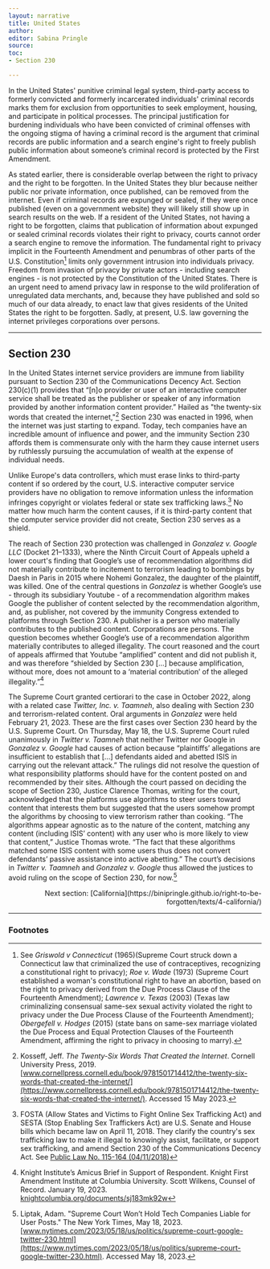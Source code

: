 ```yaml
---
layout: narrative
title: United States
author:
editor: Sabina Pringle
source:
toc:
- Section 230

---
```


In the United States' punitive criminal legal system, third-party access to formerly convicted and formerly incarcerated individuals' criminal records marks them for exclusion from opportunities to seek employment, housing, and participate in political processes. The principal justification for burdening individuals who have been convicted of criminal offenses with the ongoing stigma of having a criminal record is the argument that criminal records are public information and a search engine's right to freely publish public information about someone’s criminal record is protected by the First Amendment.

As stated earlier, there is considerable overlap between the right to privacy and the right to be forgotten. In the United States they blur because neither public nor private information, once published, can be removed from the internet. Even if criminal records are expunged or sealed, if they were once published (even on a government website) they will likely still show up in search results on the web. If a resident of the United States, not having a right to be forgotten, claims that publication of information about expunged or sealed criminal records violates their right to privacy, courts cannot order a search engine to remove the information. The fundamental right to privacy implicit in the Fourteenth Amendment and penumbras of other parts of the U.S. Constitution[^1] limits only government intrusion into individuals privacy. Freedom from invasion of privacy by private actors - including search engines - is not protected by the Constitution of the United States. There is an urgent need to amend privacy law in response to the wild proliferation of unregulated data merchants, and,  because they have published and sold so much of our data already, to enact law that gives residents of the United States the right to be forgotten. Sadly, at present, U.S. law governing the internet privileges corporations over persons.  

---

## **Section 230**

In the United States internet service providers are immune from liability pursuant to Section 230 of the Communications Decency Act. Section 230(c)(1) provides that “[n]o provider or user of an interactive computer service shall be treated as the publisher or speaker of any information provided by another information content provider.” Hailed as "the twenty-six words that created the internet,"[^2] Section 230 was enacted in 1996, when the internet was just starting to expand. Today, tech companies have an incredible amount of influence and power, and the immunity Section 230 affords them is commensurate only with the harm they cause internet users by ruthlessly pursuing the accumulation of wealth at the expense of individual needs.

Unlike Europe's data controllers, which must erase links to third-party content if so ordered by the court, U.S. interactive computer service providers have no obligation to remove information unless the information infringes copyright or violates federal or state sex trafficking laws.[^3] No matter how much harm the content causes, if it is third-party content that the computer service provider did not create, Section 230 serves as a shield.

The reach of Section 230 protection was challenged in *Gonzalez v. Google LLC* (Docket 21–1333), where the Ninth Circuit Court of Appeals upheld a lower court's finding that Google’s use of recommendation algorithms did not materially contribute to incitement to terrorism leading to bombings by Daesh in Paris in 2015 where Nohemi Gonzalez, the daughter of the plaintiff, was killed. One of the central questions in *Gonzalez* is whether Google’s use - through its subsidiary Youtube - of a recommendation algorithm makes Google the publisher of content selected by the recommendation algorithm, and, as publisher, not covered by the immunity Congress extended to platforms through Section 230. A publisher is a person who materially contributes to the published content. Corporations are persons. The question becomes whether Google’s use of a recommendation algorithm materially contributes to alleged illegality. The court reasoned and the court of appeals affirmed that Youtube “amplified” content and did not publish it, and was therefore “shielded by Section 230 […] because amplification, without more, does not amount to a ‘material contribution’ of the alleged illegality.”[^4]

The Supreme Court granted certiorari to the case in October 2022, along with a related case *Twitter, Inc. v. Taamneh*, also dealing with Section 230 and terrorism-related content. Oral arguments in *Gonzalez* were held February 21, 2023. These are the first cases over Section 230 heard by the U.S. Supreme Court. On Thursday, May 18, the U.S. Supreme Court ruled unanimously in *Twitter v. Taamneh* that neither Twitter nor Google in *Gonzalez v. Google* had causes of action because “plaintiffs’ allegations are insufficient to establish that […] defendants aided and abetted ISIS in carrying out the relevant attack.” The rulings did not resolve the question of what responsibility platforms should have for the content posted on and recommended by their sites.  Although the court passed on deciding the scope of Section 230, Justice Clarence Thomas, writing for the court, acknowledged that the platforms use algorithms to steer users toward content that interests them but suggested that the users somehow prompt the algorithms by choosing to view terrorism rather than cooking. “The algorithms appear agnostic as to the nature of the content, matching any content (including ISIS’ content) with any user who is more likely to view that content,” Justice Thomas wrote. “The fact that these algorithms matched some ISIS content with some users thus does not convert defendants’ passive assistance into active abetting.” The court’s decisions in *Twitter v. Taamneh* and *Gonzalez v. Google* thus allowed the justices to avoid ruling on the scope of Section 230, for now.[^5]

[^1]:See *Griswold v Connecticut* (1965)(Supreme Court struck down a Connecticut law that criminalized the use of contraceptives, recognizing a constitutional right to privacy); *Roe v. Wade* (1973) (Supreme Court established a woman's constitutional right to have an abortion, based on the right to privacy derived from the Due Process Clause of the Fourteenth Amendment); *Lawrence v. Texas* (2003) (Texas law criminalizing consensual same-sex sexual activity violated the right to privacy under the Due Process Clause of the Fourteenth Amendment); *Obergefell v. Hodges* (2015) (state bans on same-sex marriage violated the Due Process and Equal Protection Clauses of the Fourteenth Amendment, affirming the right to privacy in choosing to marry).

[^2]:Kosseff, Jeff. *The Twenty-Six Words That Created the Internet*. Cornell University Press, 2019. [www.cornellpress.cornell.edu/book/9781501714412/the-twenty-six-words-that-created-the-internet/](https://www.cornellpress.cornell.edu/book/9781501714412/the-twenty-six-words-that-created-the-internet/). Accessed 15 May 2023.

[^3]:FOSTA (Allow States and Victims to Fight Online Sex Trafficking Act) and SESTA (Stop Enabling Sex Traffickers Act) are U.S. Senate and House bills which became law on April 11, 2018. They clarify the country's sex trafficking law to make it illegal to knowingly assist, facilitate, or support sex trafficking, and amend Section 230 of the Communications Decency Act. See [Public Law No. 115-164 (04/11/2018)](https://www.congress.gov/bill/115th-congress/house-bill/1865/text)

[^4]:Knight Institute’s Amicus Brief in Support of Respondent. Knight First Amendment Institute at Columbia University. Scott Wilkens, Counsel of Record. January 19, 2023. [knightcolumbia.org/documents/sj183mk92w](https://knightcolumbia.org/documents/sj183mk92w)

[^5]:Liptak, Adam. "Supreme Court Won’t Hold Tech Companies Liable for User Posts." The New York Times, May 18, 2023. [www.nytimes.com/2023/05/18/us/politics/supreme-court-google-twitter-230.html](https://www.nytimes.com/2023/05/18/us/politics/supreme-court-google-twitter-230.html). Accessed May 18, 2023.

<div style="text-align: right">
Next section: [California](https://binipringle.github.io/right-to-be-forgotten/texts/4-california/)
</div>

---

### Footnotes
